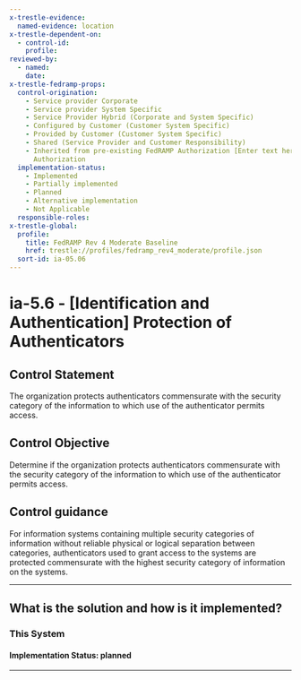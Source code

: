 ```yaml
---
x-trestle-evidence:
  named-evidence: location
x-trestle-dependent-on:
  - control-id:
    profile:
reviewed-by:
  - named:
    date:
x-trestle-fedramp-props:
  control-origination:
    - Service provider Corporate
    - Service provider System Specific
    - Service Provider Hybrid (Corporate and System Specific)
    - Configured by Customer (Customer System Specific)
    - Provided by Customer (Customer System Specific)
    - Shared (Service Provider and Customer Responsibility)
    - Inherited from pre-existing FedRAMP Authorization [Enter text here], Date of
      Authorization
  implementation-status:
    - Implemented
    - Partially implemented
    - Planned
    - Alternative implementation
    - Not Applicable
  responsible-roles:
x-trestle-global:
  profile:
    title: FedRAMP Rev 4 Moderate Baseline
    href: trestle://profiles/fedramp_rev4_moderate/profile.json
  sort-id: ia-05.06
---
```


# ia-5.6 - \[Identification and Authentication\] Protection of Authenticators

## Control Statement

The organization protects authenticators commensurate with the security category of the information to which use of the authenticator permits access.

## Control Objective

Determine if the organization protects authenticators commensurate with the security category of the information to which use of the authenticator permits access.

## Control guidance

For information systems containing multiple security categories of information without reliable physical or logical separation between categories, authenticators used to grant access to the systems are protected commensurate with the highest security category of information on the systems.

______________________________________________________________________

## What is the solution and how is it implemented?

<!-- For implementation status enter one of: implemented, partial, planned, alternative, not-applicable -->

<!-- Note that the list of rules under ### Rules: is read-only and changes will not be captured after assembly to JSON -->

### This System

<!-- Add implementation prose for the main This System component for control: ia-5.6 -->

#### Implementation Status: planned

______________________________________________________________________
